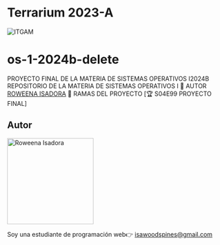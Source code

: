# Terrarium 2023-A
![ITGAM](https://github.com/user-attachments/assets/c7f2d025-776f-4d07-968d-a880a401ea53)

# os-1-2024b-delete
PROYECTO FINAL DE LA MATERIA DE SISTEMAS OPERATIVOS I2024B
REPOSITORIO DE LA MATERIA DE SISTEMAS OPERATIVOS I
👲 AUTOR
[ROWEENA ISADORA](https://github.com/CassandraBlack)
🌿 RAMAS DEL PROYECTO
[🏆 S04E99 PROYECTO FINAL] 


## Autor
<img 
    src="https://encrypted-tbn0.gstatic.com/images?q=tbn:ANd9GcTOReUayJsjOls5u0rPpG_l6asS90hmSy5aoQ&s" 
    alt="Roweena Isadora" 
    width="200"/>

Soy una estudiante de programación web👉 isawoodspines@gmail.com
